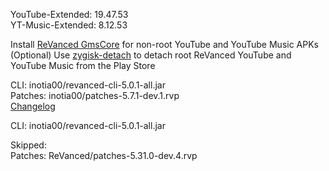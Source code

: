 YouTube-Extended: 19.47.53  
YT-Music-Extended: 8.12.53  

Install [ReVanced GmsCore](https://github.com/ReVanced/GmsCore/releases/latest) for non-root YouTube and YouTube Music APKs  
(Optional) Use [zygisk-detach](https://github.com/j-hc/zygisk-detach/releases/latest) to detach root ReVanced YouTube and YouTube Music from the Play Store
  
CLI: inotia00/revanced-cli-5.0.1-all.jar  
Patches: inotia00/patches-5.7.1-dev.1.rvp  
[Changelog](https://github.com/inotia00/revanced-patches/releases/tag/v5.7.1-dev.1)

CLI: inotia00/revanced-cli-5.0.1-all.jar    

Skipped:  
Patches: ReVanced/patches-5.31.0-dev.4.rvp    

